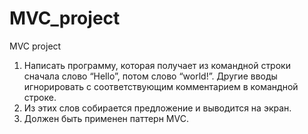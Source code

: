 # MVC_project
MVC project
1. Написать программу, которая получает из командной строки сначала слово “Hello”, потом слово “world!”. Другие вводы игнорировать с соответствующим комментарием в командной строке.  
2. Из этих слов собирается предложение и выводится на экран. 
3. Должен быть применен паттерн MVC. 
